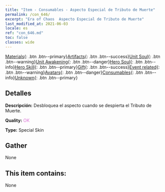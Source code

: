 ```yaml
---
title: "Item - Consumables - Aspecto Especial de Tributo de Muerte"
permalink: /con_646/
excerpt: "Era of Chaos  Aspecto Especial de Tributo de Muerte"
last_modified_at: 2021-06-03
locale: es
ref: "con_646.md"
toc: false
classes: wide
---
```

 [Materials](/ItemsES/){: .btn .btn--primary}[Artifacts](/ItemsES/Artifacts/){: .btn .btn--success}[Unit Soul](/ItemsES/UnitSoul/){: .btn .btn--warning}[Unit Awakening](/ItemsES/UnitAwakening/){: .btn .btn--danger}[Hero Soul](/ItemsES/HeroSoul/){: .btn .btn--info}[Hero Skill](/ItemsES/HeroSkill/){: .btn .btn--primary}[Gift](/ItemsES/Gift/){: .btn .btn--success}[Event related](/ItemsES/Events/){: .btn .btn--warning}[Avatars](/ItemsES/Avatars/){: .btn .btn--danger}[Consumables](/ItemsES/Consumables/){: .btn .btn--info}[Unknown](/ItemsES/Unknown/){: .btn .btn--primary}

## Detalles
 **Descripción:** Desbloquea el aspecto cuando se despierta el Tributo de Muerte.

 **Quality:** <span style="color: #DA70D6">OK</span>

 **Type:** Special Skin

## Gather

  None

## This item contains:

  None

